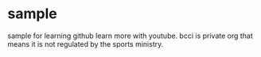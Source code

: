 # sample
sample for learning github
learn more with youtube.
bcci is private org that means it is not regulated by the sports ministry.